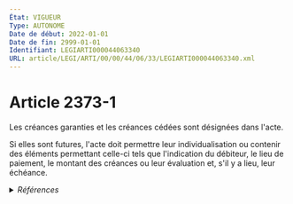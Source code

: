 ```yaml
---
État: VIGUEUR
Type: AUTONOME
Date de début: 2022-01-01
Date de fin: 2999-01-01
Identifiant: LEGIARTI000044063340
URL: article/LEGI/ARTI/00/00/44/06/33/LEGIARTI000044063340.xml
---
```


<h1>Article 2373-1</h1>

Les créances garanties et les créances cédées sont désignées dans l'acte.<br />

Si elles sont futures, l'acte doit permettre leur individualisation ou contenir
des éléments permettant celle-ci tels que l'indication du débiteur, le lieu de
paiement, le montant des créances ou leur évaluation et, s'il y a lieu, leur
échéance.


<details>
  <summary><em>Références</em></summary>

  <h2>Articles faisant référence à l'article</h2>
  
  <ul>
    <li>
      <a href="https://legal.tricoteuses.fr//redirection/LEGIARTI000044045520?vers=git&vers=legifrance">Ordonnance n° 2021-1192 du 15 septembre 2021 portant réforme du droit des sûretés - article 11 ENTIEREMENT_MODIF</a> CREE source
    </li>
  </ul>
  
  <h2>Références faites par l'article</h2>
  
  <ul>
    <li>
      2021-09-15 CREE cible <a href="https://legal.tricoteuses.fr//redirection/LEGIARTI000044045520?vers=git&vers=legifrance">Ordonnance n° 2021-1192 du 15 septembre 2021 portant réforme du droit des sûretés - article 11 ENTIEREMENT_MODIF</a>
    </li>
  </ul>
</details>
